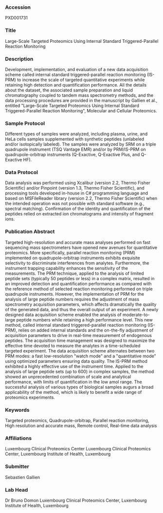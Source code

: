 ### Accession
PXD001731

### Title
Large-Scale Targeted Proteomics Using Internal Standard Triggered-Parallel Reaction Monitoring

### Description
Development, implementation, and evaluation of a new data acquisition scheme called internal standard triggered-parallel reaction monitoring (IS-PRM) to increase the scale of targeted quantitative experiments while retaining high detection and quantification performance. All the details about the dataset, the associated sample preparation and liquid chromatography coupled to tandem mass spectrometry methods, and the data processing procedures are provided in the manuscript by Gallien et al., entitled "Large-Scale Targeted Proteomics Using Internal Standard Triggered-Parallel Reaction Monitoring", Molecular and Cellular Proteomics.

### Sample Protocol
Different types of samples were analyzed, including plasma, urine, and HeLa cells samples supplemented with synthetic peptides (unlabeled and/or isotopically labeled). The samples were analyzed by SRM on a triple quadrupole instrument (TSQ Vantage EMR) and/or by PRM/IS-PRM on quadrupole-orbitrap instruments (Q-Exactive, Q-Exactive Plus, and Q-Exactive HF).

### Data Protocol
Data analysis was performed using Xcalibur (version 2.2, Thermo Fisher Scientific) and/or Pinpoint (version 1.3, Thermo Fisher Scientific), and processing tools developed in-house in C# programming language and based on MSFileReader library (version 2.2, Thermo Fisher Scientific) when the intended operation was not possible with standard software (e.g., spectral matching). Confirmation of the identity and quantification of the peptides relied on extracted ion chromatograms and intensity of fragment ions.

### Publication Abstract
Targeted high-resolution and accurate mass analyses performed on fast sequencing mass spectrometers have opened new avenues for quantitative proteomics. More specifically, parallel reaction monitoring (PRM) implemented on quadrupole-orbitrap instruments exhibits exquisite selectivity to discriminate interferences from analytes. Furthermore, the instrument trapping capability enhances the sensitivity of the measurements. The PRM technique, applied to the analysis of limited peptide sets (typically 50 peptides or less) in a complex matrix, resulted in an improved detection and quantification performance as compared with the reference method of selected reaction monitoring performed on triple quadrupole instruments. However, the implementation of PRM for the analysis of large peptide numbers requires the adjustment of mass spectrometry acquisition parameters, which affects dramatically the quality of the generated data, and thus the overall output of an experiment. A newly designed data acquisition scheme enabled the analysis of moderate-to-large peptide numbers while retaining a high performance level. This new method, called internal standard triggered-parallel reaction monitoring (IS-PRM), relies on added internal standards and the on-the-fly adjustment of acquisition parameters to drive in real-time measurement of endogenous peptides. The acquisition time management was designed to maximize the effective time devoted to measure the analytes in a time-scheduled targeted experiment. The data acquisition scheme alternates between two PRM modes: a fast low-resolution "watch mode" and a "quantitative mode" using optimized parameters ensuring data quality. The IS-PRM method exhibited a highly effective use of the instrument time. Applied to the analysis of large peptide sets (up to 600) in complex samples, the method showed an unprecedented combination of scale and analytical performance, with limits of quantification in the low amol range. The successful analysis of various types of biological samples augurs a broad applicability of the method, which is likely to benefit a wide range of proteomics experiments.

### Keywords
Targeted proteomics, Quadrupole-orbitrap, Parallel reaction monitoring, High resolution and accurate mass, Remote control, Real-time data analysis

### Affiliations
Luxembourg Clinical Proteomics Center
Luxembourg Clinical Proteomics Center, Luxembourg Institute of Health, Luxembourg

### Submitter
Sebastien Gallien

### Lab Head
Dr Bruno Domon
Luxembourg Clinical Proteomics Center, Luxembourg Institute of Health, Luxembourg



